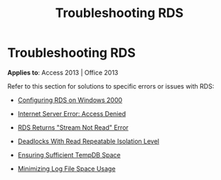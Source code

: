 ﻿---
title: Troubleshooting RDS
TOCTitle: Troubleshooting RDS
ms:assetid: c0e3243a-2e9d-33c1-b83f-c70a0836a9aa
ms:mtpsurl: https://msdn.microsoft.com/library/JJ249938(v=office.15)
ms:contentKeyID: 48547518
ms.date: 09/18/2015
mtps_version: v=office.15
---

# Troubleshooting RDS


**Applies to**: Access 2013 | Office 2013

Refer to this section for solutions to specific errors or issues with RDS:

- [Configuring RDS on Windows 2000](configuring-rds-on-windows-2000.md)

- [Internet Server Error: Access Denied](internet-server-error-access-denied.md)

- [RDS Returns "Stream Not Read" Error](rds-returns-stream-not-read-error.md)

- [Deadlocks With Read Repeatable Isolation Level](deadlocks-with-read-repeatable-isolation-level.md)

- [Ensuring Sufficient TempDB Space](ensuring-sufficient-tempdb-space.md)

- [Minimizing Log File Space Usage](minimizing-log-file-space-usage.md)

